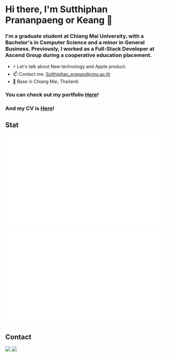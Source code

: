 # Hi there, I'm Sutthiphan Prananpaeng or Keang 👋
### I'm a graduate student at Chiang Mai University, with a Bachelor's in Computer Science and a minor in General Business. Previously, I worked as a Full-Stack Developer at Ascend Group during a cooperative education placement.
- ⚡ Let's talk about New technology and Apple product.
- 📫 Contact me: Sutthiphan_pranan@cmu.ac.th
- 🔭 Base in Chiang Mai, Thailand.

### You can check out my portfolio [Here](http://sutthiphankeang.github.io/Resume_Web)!
### And my CV is [Here](https://o365cmu-my.sharepoint.com/:b:/g/personal/sutthiphan_pranan_cmu_ac_th/ETY652h2-kZKvUQtx33z82wB7Qj6CpTZxFQ9KhLMYeGYMw?e=oCVnj3)!






<!--
**sutthiphanKeang/sutthiphanKeang** is a ✨ _special_ ✨ repository because its `README.md` (this file) appears on your GitHub profile.

Here are some ideas to get you started:

- 🔭 I’m currently working on ...
- 🌱 I’m currently learning ...
- 👯 I’m looking to collaborate on ...
- 🤔 I’m looking for help with ...
- 💬 Ask me about ...
- 📫 How to reach me: ...
- 😄 Pronouns: ...
- ⚡ Fun fact: ...
-->
## Stat
![](https://raw.githubusercontent.com/sutthiphanKeang/github-stats/master/generated/overview.svg#gh-dark-mode-only)
![](https://raw.githubusercontent.com/sutthiphanKeang/github-stats/master/generated/languages.svg#gh-dark-mode-only)

## Contact
<a href="https://www.linkedin.com/in/sutthiphan-prananpaeng-88633b232/"  target="_blank"><img src="https://img.shields.io/badge/LinkedIn-0077B5?style=for-the-badge&logo=linkedin&logoColor=white"/></a>
<a href="mailto:sutthiphan_pranan@cmu.ac.th" target="_blank"><img src="https://img.shields.io/badge/Outlook-0078D4?style=for-the-badge&logo=microsoft-outlook&logoColor=white"/></a>
